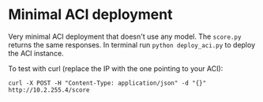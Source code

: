 # Minimal ACI deployment

Very minimal ACI deployment that doesn't use any model. The `score.py` returns the same responses. In terminal run `python deploy_aci.py` to deploy the ACI instance.

To test with curl (replace the IP with the one pointing to your ACI):

```
curl -X POST -H "Content-Type: application/json" -d "{}" http://10.2.255.4/score
```